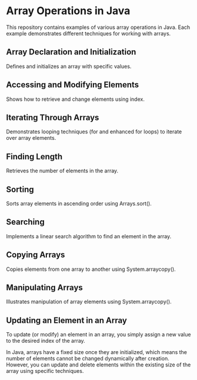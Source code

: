 # Array Operations in Java

This repository contains examples of various array operations in Java. Each example demonstrates different techniques for working with arrays.

## Array Declaration and Initialization

Defines and initializes an array with specific values.

## Accessing and Modifying Elements

Shows how to retrieve and change elements using index.

## Iterating Through Arrays

Demonstrates looping techniques (for and enhanced for loops) to iterate over array elements.

## Finding Length

Retrieves the number of elements in the array.

## Sorting

Sorts array elements in ascending order using Arrays.sort().

## Searching

Implements a linear search algorithm to find an element in the array.

## Copying Arrays

Copies elements from one array to another using System.arraycopy().

## Manipulating Arrays

Illustrates manipulation of array elements using System.arraycopy().

## Updating an Element in an Array

To update (or modify) an element in an array, you simply assign a new value to the desired index of the array.

In Java, arrays have a fixed size once they are initialized, which means the number of elements cannot be changed dynamically after creation. However, you can update and delete elements within the existing size of the array using specific techniques.
